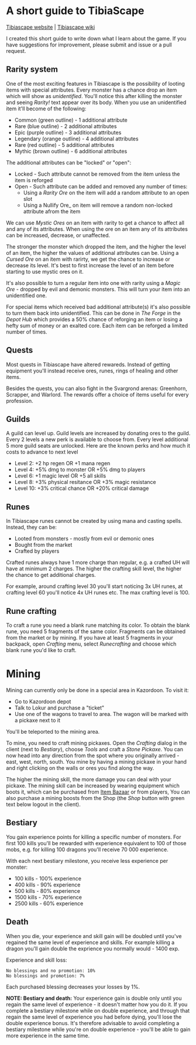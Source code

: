 # A short guide to TibiaScape

[Tibiascape website](https://tibiascape.com/) | [Tibiascape wiki](https://tibiascape.wiki/Main_Page)

I created this short guide to write down what I learn about the game. If you have suggestions for improvement, please submit and issue or a pull request.

## Rarity system

One of the most exciting features in Tibiascape is the possibility of looting items with special attributes. Every monster has a chance drop an item which will show as _unidentified_. You'll notice this after killing the monster and seeing _Rarity!_ text appear over its body. When you use an unidentified item it'll become of the following:
- Common (green outline) - 1 additional attribute
- Rare (blue outline) - 2 additional attributes
- Epic (purple outline) - 3 additional attributes
- Legendary (orange outline) - 4 additional attributes
- Rare (red outline) - 5 additional attributes
- Mythic (brown outline) - 6 additional attributes

The additional attributes can be "locked" or "open":
- Locked - Such attribute cannot be removed from the item unless the item is reforged
- Open - Such attribute can be added and removed any number of times:
    - Using a _Rarity Ore_ on the item will add a random attribute to an open slot
    - Using a Nullify Ore_ on item will remove a random non-locked attribute afrom the item

We can use _Mystic Ores_ on an item with rarity to get a chance to affect all and any of its attributes. When using the ore on an item any of its attributes can be increased, decrease, or unaffected.

The stronger the monster which dropped the item, and the higher the level of an item, the higher the values of additional attributes can be. Using a _Cursed Ore_ on an item with rarirty, we get the chance to increase or decrease its level. It's best to first increase the level of an item before starting to use mystic ores on it.

It's also possible to turn a regular item into one with rarity using a _Magic Ore_ - dropped by evil and demonic monsters. This will turn your item into an unidentified one.

For special items which received bad additional attribute(s) it's also possible to turn them back into unidentified. This can be done in _The Forge_ in the _Depot Hub_ which provides a 50% chance of reforging an item or losing a hefty sum of money or an exalted core. Each item can be reforged a limited number of times.

## Quests 

Most quests in Tibiascape have altered rewareds. Instead of getting equipment you'll instead receive ores, runes, rings of healing and other items. 

Besides the quests, you can also fight in the Svargrond arenas: Greenhorn, Scrapper, and Warlord. The rewards offer a choice of items useful for every profession.

## Guilds

A guild can level up. Guild levels are increased by donating ores to the guild. Every 2 levels a new perk is available to choose from. Every level additional 5 more guild seats are unlocked. Here are the known perks and how much it costs to advance to next level
- Level 2: +2 hp regen OR +1 mana regen
- Level 4: +5% dmg to monster OR +5% dmg to players
- Level 6: +1 magic level OR +5 all skills
- Level 8: +3% physical resitance OR +3% magic resistance
- Level 10: +3% critical chance OR +20% critical damage

## Runes

In Tibiascape runes cannot be created by using mana and casting spells. Instead, they can be:
- Looted from monsters - mostly from evil or demonic ones
- Bought from the market
- Crafted by players

Crafted runes always have 1 more charge than regular, e.g. a crafted UH will have at minimum 2 charges. The higher the crafting skill level, the higher the chance to get additional charges.

For example, around crafting level 30 you'll start noticing 3x UH runes, at crafting level 60 you'll notice 4x UH runes etc. The max crafting level is 100.

## Rune crafting

To craft a rune you need a blank rune matching its color. To obtain the blank rune, you need 5 fragments of the same color. Fragments can be obtained from the market or by mining. If you have at least 5 fragments in your backpack, open _Crafting_ menu, select _Runecrafting_ and choose which blank rune you'd like to craft.

# Mining

Mining can currently only be done in a special area in Kazordoon. To visit it:
- Go to Kazordoon depot
- Talk to Lokur and purchase a "ticket"
- Use one of the wagons to travel to area. The wagon will be marked with a pickaxe next to it

You'll be teleported to the mining area.

To mine, you need to craft mining pickaxes. Open the _Crafting_ dialog in the client (next to _Bestiary_), choose _Tools_ and craft a _Stone Pickaxe_. You can now head into any direction from the spot where you originally arrived - east, west, north, south. You mine by having a mining pickaxe in your hand and right clicking on the walls or ores you find along the way.

The higher the mining skill, the more damage you can deal with your pickaxe. The mining skill can be increased by wearing equipment which boots it, which can be purchased from [Item Bazaar](https://tibiascape.com/bazaar/items) or from players, You can also purchase a mining boosts from the Shop (the _Shop_ button with green text below logout in the client).

## Bestiary

You gain experience points for killing a specific number of monsters. For first 100 kills you'll be rewarded with experience equivalent to 100 of those mobs, e.g. for killing 100 dragons you'll receive 70 000 experience.

With each next bestiary milestone, you receive less experience per monster:

- 100 kills - 100% experience
- 400 kills - 90% experience
- 500 kills - 80% experience
- 1500 kills - 70% experience
- 2500 kills - 60% experience

## Death

When you die, your experience and skill gain will be doubled until you've regained the same level of experience and skills. For example killing a dragon you'll gain double the exprience you normally would - 1400 exp.

Experience and skill loss:

    No blessings and no promotion: 10%
    No blessings and promotion: 7%

Each purchased blessing decreases your losses by 1%.

**NOTE: Bestiary and death:** Your experience gain is double only until you regain the same level of experience - it doesn't matter how you do it. If you complete a bestiary milestone while on double experience, and through that regain the same level of experience you had before dying, you'll lose the double experience bonus. It's therefore advisable to avoid completing a bestiary milestone while you're on double experience - you'll be able to gain more experience in the same time.

